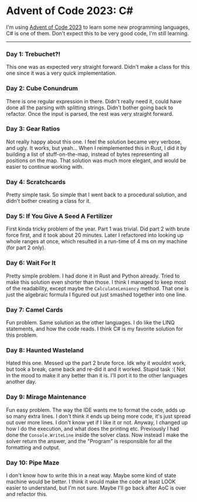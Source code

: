 ﻿# Advent of Code 2023: C#

I'm using [Advent of Code 2023](https://adventofcode.com/2023) to learn some new
programming languages, C# is one of them. Don't expect this to be very good code,
I'm still learning.

---

### Day 1: Trebuchet?!
This one was as expected very straight forward. Didn't make a class for this one
since it was a very quick implementation.  

### Day 2: Cube Conundrum
There is one regular expression in there. Didn't really need it, could have done all
the parsing with splitting strings. Didn't bother going back to refactor.
Once the input is parsed, the rest was very straight forward.

### Day 3: Gear Ratios
Not really happy about this one. I feel the solution became very verbose, and ugly.
It works, but yeah... When I reimplemented this in Rust, I did it by building
a list of stuff-on-the-map, instead of bytes representing all positions on the map.
That solution was much more elegant, and would be easier to continue working with.

### Day 4: Scratchcards
Pretty simple task. So simple that I went back to a procedural solution,
and didn't bother creating a class for it.

### Day 5: If You Give A Seed A Fertilizer
First kinda tricky problem of the year. Part 1 was trivial.
Did part 2 with brute force first, and it took about 20 minutes.
Later I refactored into looking up whole ranges at once,
which resulted in a run-time of 4 ms on my machine (for part 2 only).

### Day 6: Wait For It
Pretty simple problem. I had done it in Rust and Python already.
Tried to make this solution even shorter than those.
I think I managed to keep most of the readability, except maybe the `CalculateLeniency` method.
That one is just the algebraic formula I figured out just smashed together into one line.

### Day 7: Camel Cards
Fun problem. Same solution as the other languages. I do like the LINQ statements,
and how the code reads. I think C# is my favorite solution for this problem.

### Day 8: Haunted Wasteland
Hated this one. Messed up the part 2 brute force. Idk why it wouldnt work,
but took a break, came back and re-did it and it worked. Stupid task :(
Not in the mood to make it any better than it is.
I'll port it to the other languages another day.

### Day 9: Mirage Maintenance
Fun easy problem. The way the IDE wants me to format the code, adds up so many extra lines.
I don't think it ends up being more code, it's just spread out over more lines.
I don't know yet if I like it or not. Anyway, I changed up how I do the execution,
and what does the printing etc. Previously I had done the `Console.WriteLine` inside
the solver class. Now instead I make the solver return the answer, and the "Program"
is responsible for all the formatting and output. 

### Day 10: Pipe Maze
I don't know how to write this in a neat way.
Maybe some kind of state machine would be better. I think it would make the code
at least LOOK easier to understand, but I'm not sure.
Maybe I'll go back after AoC is over and refactor this.
